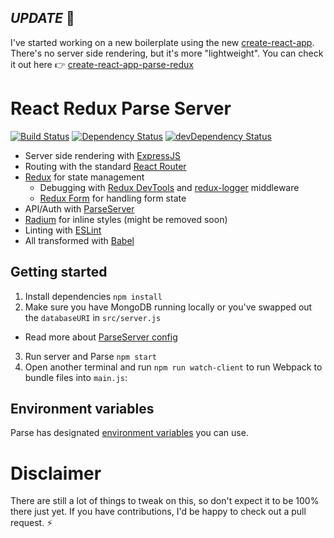 ## *UPDATE* :rotating_light:
I've started working on a new boilerplate using the new [create-react-app](https://github.com/facebookincubator/create-react-app). There's no server side rendering, but it's more "lightweight". You can check it out here :point_right: [create-react-app-parse-redux](https://github.com/zebapy/create-react-app-parse-redux)

# React Redux Parse Server
[![Build Status](https://travis-ci.org/zebapy/react-redux-parse-server.svg?branch=master)](https://travis-ci.org/zebapy/react-redux-parse-server)
[![Dependency Status](https://david-dm.org/zebapy/react-redux-parse-server.svg)](https://david-dm.org/zebapy/react-redux-parse-server)
[![devDependency Status](https://david-dm.org/zebapy/react-redux-parse-server/dev-status.svg)](https://david-dm.org/zebapy/react-redux-parse-server#info=devDependencies)

- Server side rendering with [ExpressJS](http://expressjs.com/)
- Routing with the standard [React Router](https://github.com/reactjs/react-router)
- [Redux](https://github.com/reactjs/redux) for state management
  - Debugging with [Redux DevTools](https://github.com/gaearon/redux-devtools) and [redux-logger](https://github.com/fcomb/redux-logger) middleware
  - [Redux Form](https://github.com/erikras/redux-form) for handling form state
- API/Auth with [ParseServer](https://github.com/ParsePlatform/parse-server)
- [Radium](https://github.com/FormidableLabs/radium) for inline styles (might be removed soon)
- Linting with [ESLint](http://eslint.org/)
- All transformed with [Babel](babeljs.io)

## Getting started

1. Install dependencies `npm install`
2. Make sure you have MongoDB running locally or you've swapped out the `databaseURI` in `src/server.js`
  - Read more about [ParseServer config](https://github.com/ParsePlatform/parse-server#parse-server--express)
3. Run server and Parse `npm start`
4. Open another terminal and run `npm run watch-client` to run Webpack to bundle files into `main.js`:

## Environment variables

Parse has designated [environment variables](https://github.com/ParsePlatform/parse-server#using-environment-variables) you can use.


# Disclaimer
 There are still a lot of things to tweak on this, so don't expect it to be 100% there just yet. If you have contributions, I'd be happy to check out a pull request. :zap:
